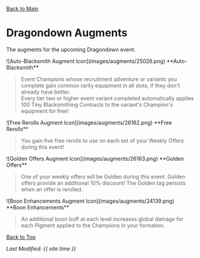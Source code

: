 [Back to Main](index.md)

# Dragondown Augments

The augments for the upcoming Dragondown event.

<div markdown="1" class="abilityBorder"><div markdown="1" class="abilityBorderInner">
![Auto-Blacksmith Augment Icon](images/augments/25026.png) **Auto-Blacksmith**

> Event Champions whose recruitment adventure or variants you complete gain common rarity equipment in all slots, if they don't already have better.  
> Every tier two or higher event variant completed automatically applies 100 Tiny Blacksmithing Contracts to the variant's Champion's equipment for free!  
</div></div>

<div markdown="1" class="abilityBorder"><div markdown="1" class="abilityBorderInner">
![Free Rerolls Augment Icon](images/augments/26162.png) **Free Rerolls**

> You gain five free rerolls to use on each set of your Weekly Offers during this event!  
</div></div>

<div markdown="1" class="abilityBorder"><div markdown="1" class="abilityBorderInner">
![Golden Offers Augment Icon](images/augments/26163.png) **Golden Offers**

> One of your weekly offers will be Golden during this event. Golden offers provide an additional 10% discount! The Golden tag persists when an offer is rerolled.  
</div></div>

<div markdown="1" class="abilityBorder"><div markdown="1" class="abilityBorderInner">
![Boon Enhancements Augment Icon](images/augments/24139.png) **Boon Enhancements**

> An additional boon buff at each level increases global damage for each Pigment applied to the Champions in your formation.  
</div></div>

[Back to Top](#top)

*Last Modified: {{ site.time }}*